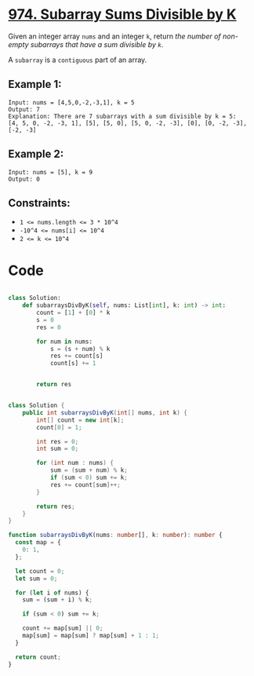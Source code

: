 # [974. Subarray Sums Divisible by K](https://leetcode.com/problems/subarray-sums-divisible-by-k/description/?envType=daily-question&envId=2024-06-09)

Given an integer array `nums` and an integer `k`, return _the number of non-empty subarrays that have a sum divisible by `k`_.

A `subarray` is a `contiguous` part of an array.

## Example 1:

```
Input: nums = [4,5,0,-2,-3,1], k = 5
Output: 7
Explanation: There are 7 subarrays with a sum divisible by k = 5:
[4, 5, 0, -2, -3, 1], [5], [5, 0], [5, 0, -2, -3], [0], [0, -2, -3], [-2, -3]
```

## Example 2:

```
Input: nums = [5], k = 9
Output: 0
```

## Constraints:

- `1 <= nums.length <= 3 * 10^4`
- `-10^4 <= nums[i] <= 10^4`
- `2 <= k <= 10^4`

# Code

```python

class Solution:
    def subarraysDivByK(self, nums: List[int], k: int) -> int:
        count = [1] + [0] * k
        s = 0
        res = 0

        for num in nums:
            s = (s + num) % k
            res += count[s]
            count[s] += 1


        return res

```

```java

class Solution {
    public int subarraysDivByK(int[] nums, int k) {
        int[] count = new int[k];
        count[0] = 1;

        int res = 0;
        int sum = 0;

        for (int num : nums) {
            sum = (sum + num) % k;
            if (sum < 0) sum += k;
            res += count[sum]++;
        }

        return res;
    }
}

```

```ts
function subarraysDivByK(nums: number[], k: number): number {
  const map = {
    0: 1,
  };

  let count = 0;
  let sum = 0;

  for (let i of nums) {
    sum = (sum + i) % k;

    if (sum < 0) sum += k;

    count += map[sum] || 0;
    map[sum] = map[sum] ? map[sum] + 1 : 1;
  }

  return count;
}
```
